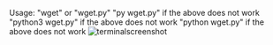 Usage: 
"wget" or "wget.py"
"py wget.py" if the above does not work
"python3 wget.py" if the above does not work
"python wget.py" if the above does not work
![terminalscreenshot](https://user-images.githubusercontent.com/125816677/229320158-d2243898-eee9-47ba-8b4e-37c13c2132c5.png)
